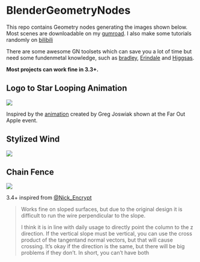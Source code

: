 # BlenderGeometryNodes

This repo contains Geometry nodes generating the images shown below. Most scenes are downloadable on my [gumroad](https://siya33.gumroad.com/). I also make some tutorials randomly on [bilibili](https://space.bilibili.com/333322096)

There are some awesome GN toolsets which can save you a lot of time but need some fundenmetal knowledge, such as [bradley](https://bradley-animations.gumroad.com/l/jSyDM), [Erindale](https://erindale.gumroad.com/l/erintools) and [Higgsas](https://higgsas.gumroad.com/l/wrusot).

**Most projects can work fine in 3.3+.**

## Logo to Star Looping Animation

<img src="/GIFs/Logo to Star.gif">

Inspired by the [animation](https://twitter.com/gregjoz/status/1562477072701800449) created by Greg Joswiak shown at the Far Out Apple event.

## Stylized Wind

<img src="/GIFs/StylizedWind.gif">

## Chain Fence

<img src="/GIFs/ChainFence.gif">

3.4+
inspired from [@Nick_Encrypt](https://www.bilibili.com/video/BV1sG4y127xZ/)
> Works fine on sloped surfaces, but due to the original design it is difficult to run the wire perpendicular to the slope.
> 
> I think it is in line with daily usage to directly point the column to the z direction. If the vertical slope must be vertical, you can use the cross product of the tangentand normal vectors, but that will cause crossing. It’s okay if the direction is the same, but there will be big problems if they don’t. In short, you can’t have both